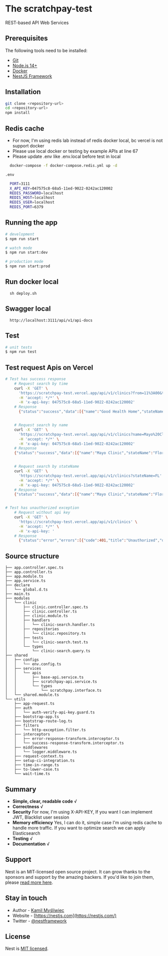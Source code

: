# The scratchpay-test

REST-based API Web Services

## Prerequisites

The following tools need to be installed:

- [Git](http://git-scm.com/)
- [Node.js 14+](http://nodejs.org/)
- [Docker](https://www.docker.com/get-started/)
- [NestJS Framework](https://github.com/nestjs/nest)

## Installation

```bash
git clone <repository-url>
cd <repository-url>
npm install
```

## Redis cache

- For now, I'm using redis lab instead of redis docker local, bc vercel is not support docker
- Please use local docker or testing by example APIs at line 67
- Please update .env like .env.local before test in local

```bash
  docker-compose -f docker-compose.redis.yml up -d
```

```bash
.env

  PORT=3111
  X_API_KEY=047575c8-68a5-11ed-9022-0242ac120002
  REDIS_PASSWORD=localhost
  REDIS_HOST=localhost
  REDIS_USER=localhost
  REDIS_PORT=6379
```

## Running the app

```bash
# development
$ npm run start

# watch mode
$ npm run start:dev

# production mode
$ npm run start:prod
```

## Run docker local

```docker
  sh deploy.sh
```

## Swagger local

```
  http://localhost:3111/api/v1/api-docs
```

## Test

```bash
# unit tests
$ npm run test
```

## Test request Apis on Vercel

```bash
# Test has success response
    # Request search by time
    curl -X 'GET' \
      'https://scratchpay-test.vercel.app/api/v1/clinics?from=11%3A00&to=20%3A00' \
      -H 'accept: */*' \
      -H 'x-api-key: 047575c8-68a5-11ed-9022-0242ac120002'
    # Response
      {"status":"success","data":[{"name":"Good Health Home","stateName":"FL","availability":{"from":"15:00","to":"20:00"}}]}


    # Request search by name
    curl -X 'GET' \
      'https://scratchpay-test.vercel.app/api/v1/clinics?name=Mayo%20Clinic' \
      -H 'accept: */*' \
      -H 'x-api-key: 047575c8-68a5-11ed-9022-0242ac120002'
    # Response
    {"status":"success","data":[{"name":"Mayo Clinic","stateName":"Florida","availability":{"from":"09:00","to":"20:00"}}]}


    # Request search by stateName
    curl -X 'GET' \
      'https://scratchpay-test.vercel.app/api/v1/clinics?stateName=FL' \
      -H 'accept: */*' \
      -H 'x-api-key: 047575c8-68a5-11ed-9022-0242ac120002'
    # Response
    {"status":"success","data":[{"name":"Mayo Clinic","stateName":"Florida","availability":{"from":"09:00","to":"20:00"}},{"name":"Hopkins Hospital Baltimore","stateName":"Florida","availability":{"from":"07:00","to":"22:00"}},{"name":"Good Health Home","stateName":"FL","availability":{"from":"15:00","to":"20:00"}}]}


# Test has unauthorized exception
    # Request without api key
    curl -X 'GET' \
      'https://scratchpay-test.vercel.app/api/v1/clinics' \
      -H 'accept: */*' \
      -H 'x-api-key: '
    # Response
      {"status":"error","errors":[{"code":401,"title":"Unauthorized","detail":"The x-api-key not found","correlationId":"46b482f5-7b5e-49a3-8a68-d3c5ca5798d0","timestamp":"2022-11-20T08:34:42.369Z","path":"/api/v1/clinics"}]}
```

## Source structure

```
├── app.controller.spec.ts
├── app.controller.ts
├── app.module.ts
├── app.service.ts
├── declare
│   └── global.d.ts
├── main.ts
├── modules
│   └── clinic
│       ├── clinic.controller.spec.ts
│       ├── clinic.controller.ts
│       ├── clinic.module.ts
│       ├── handlers
│       │   └── clinic-search.handler.ts
│       ├── repositories
│       │   └── clinic.repository.ts
│       ├── tests
│       │   └── clinic-search.test.ts
│       └── types
│           └── clinic-search.query.ts
├── shared
│   ├── configs
│   │   └── env.config.ts
│   ├── services
│   │   └── apis
│   │       ├── base-api.service.ts
│   │       ├── scratchpay-api.service.ts
│   │       └── types
│   │           └── scratchpay.interface.ts
│   └── shared.module.ts
└── utils
    ├── app-request.ts
    ├── auth
    │   └── auth-verify-api-key.guard.ts
    ├── bootstrap-app.ts
    ├── bootstrap-route-log.ts
    ├── filters
    │   └── http-exception.filter.ts
    ├── interceptors
    │   ├── error-response-transform.interceptor.ts
    │   └── success-response-transform.interceptor.ts
    ├── middlewares
    │   └── logger.middleware.ts
    ├── request-context.ts
    ├── setup-ci-integration.ts
    ├── time-in-range.ts
    ├── to-lower-case.ts
    └── wait-time.ts
```

## Summary

- **Simple, clear, readable code** √
- **Correctness** √
- **Security** For now, I'm using X-API-KEY, If you want I can implement JWT, Blacklist user session
- **Memory efficiency** Yes, I can do it, simple case I'm using redis cache to handle more traffic. If you want to optimize search we can apply Elasticsearch
- **Testing** √
- **Documentation** √

## Support

Nest is an MIT-licensed open source project. It can grow thanks to the sponsors and support by the amazing backers. If you'd like to join them, please [read more here](https://docs.nestjs.com/support).

## Stay in touch

- Author - [Kamil Myśliwiec](https://twitter.com/kammysliwiec)
- Website - [https://nestjs.com](https://nestjs.com/)
- Twitter - [@nestframework](https://twitter.com/nestframework)

## License

Nest is [MIT licensed](https://github.com/nestjs/nest/blob/master/LICENSE).
